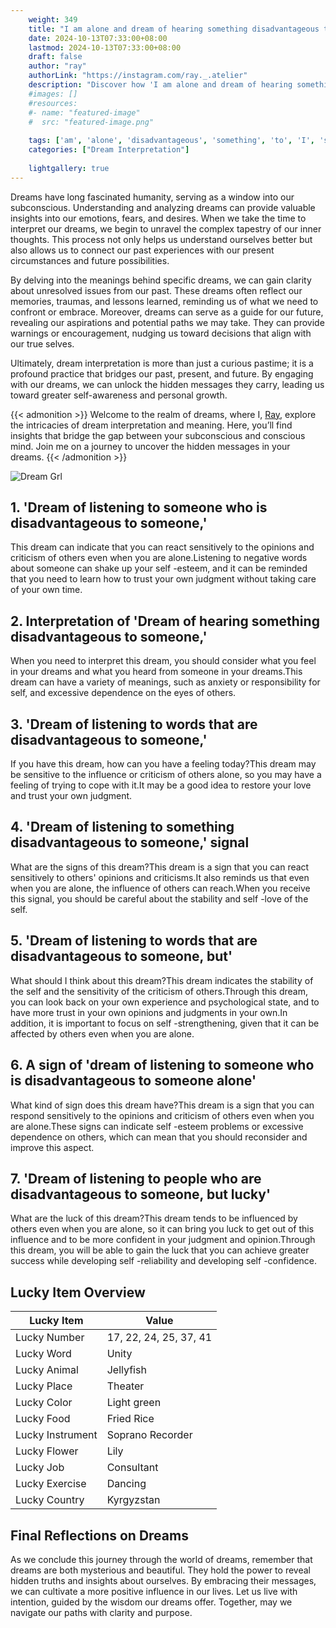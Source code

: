 ```yaml
---
    weight: 349
    title: "I am alone and dream of hearing something disadvantageous to someone"  # Assuming 'title' column exists
    date: 2024-10-13T07:33:00+08:00
    lastmod: 2024-10-13T07:33:00+08:00
    draft: false
    author: "ray"
    authorLink: "https://instagram.com/ray._.atelier"
    description: "Discover how 'I am alone and dream of hearing something disadvantageous to someone' can interpret your future and uncover its significant meanings in your life."
    #images: []
    #resources:
    #- name: "featured-image"
    #  src: "featured-image.png"
    
    tags: ['am', 'alone', 'disadvantageous', 'something', 'to', 'I', 'someone', 'dream', 'and', 'of', 'hearing']
    categories: ["Dream Interpretation"]
    
    lightgallery: true
---
```

    
Dreams have long fascinated humanity, serving as a window into our subconscious. Understanding and analyzing dreams can provide valuable insights into our emotions, fears, and desires. When we take the time to interpret our dreams, we begin to unravel the complex tapestry of our inner thoughts. This process not only helps us understand ourselves better but also allows us to connect our past experiences with our present circumstances and future possibilities.

By delving into the meanings behind specific dreams, we can gain clarity about unresolved issues from our past. These dreams often reflect our memories, traumas, and lessons learned, reminding us of what we need to confront or embrace. Moreover, dreams can serve as a guide for our future, revealing our aspirations and potential paths we may take. They can provide warnings or encouragement, nudging us toward decisions that align with our true selves.

Ultimately, dream interpretation is more than just a curious pastime; it is a profound practice that bridges our past, present, and future. By engaging with our dreams, we can unlock the hidden messages they carry, leading us toward greater self-awareness and personal growth.

{{< admonition >}}
Welcome to the realm of dreams, where I, [Ray](https://instagram.com/ray._.atelier), explore the intricacies of dream interpretation and meaning. Here, you’ll find insights that bridge the gap between your subconscious and conscious mind. Join me on a journey to uncover the hidden messages in your dreams.
{{< /admonition >}}

![Dream Grl](https://cdn.pixabay.com/photo/2017/11/02/03/35/gothic-2910057_1280.jpg "Dream Grl")

## 1. 'Dream of listening to someone who is disadvantageous to someone,'
This dream can indicate that you can react sensitively to the opinions and criticism of others even when you are alone.Listening to negative words about someone can shake up your self -esteem, and it can be reminded that you need to learn how to trust your own judgment without taking care of your own time.

## 2. Interpretation of 'Dream of hearing something disadvantageous to someone,'
When you need to interpret this dream, you should consider what you feel in your dreams and what you heard from someone in your dreams.This dream can have a variety of meanings, such as anxiety or responsibility for self, and excessive dependence on the eyes of others.

## 3. 'Dream of listening to words that are disadvantageous to someone,'
If you have this dream, how can you have a feeling today?This dream may be sensitive to the influence or criticism of others alone, so you may have a feeling of trying to cope with it.It may be a good idea to restore your love and trust your own judgment.

## 4. 'Dream of listening to something disadvantageous to someone,' signal
What are the signs of this dream?This dream is a sign that you can react sensitively to others' opinions and criticisms.It also reminds us that even when you are alone, the influence of others can reach.When you receive this signal, you should be careful about the stability and self -love of the self.

## 5. 'Dream of listening to words that are disadvantageous to someone, but'
What should I think about this dream?This dream indicates the stability of the self and the sensitivity of the criticism of others.Through this dream, you can look back on your own experience and psychological state, and to have more trust in your own opinions and judgments in your own.In addition, it is important to focus on self -strengthening, given that it can be affected by others even when you are alone.

## 6. A sign of 'dream of listening to someone who is disadvantageous to someone alone'
What kind of sign does this dream have?This dream is a sign that you can respond sensitively to the opinions and criticism of others even when you are alone.These signs can indicate self -esteem problems or excessive dependence on others, which can mean that you should reconsider and improve this aspect.

## 7. 'Dream of listening to people who are disadvantageous to someone, but lucky'
What are the luck of this dream?This dream tends to be influenced by others even when you are alone, so it can bring you luck to get out of this influence and to be more confident in your judgment and opinion.Through this dream, you will be able to gain the luck that you can achieve greater success while developing self -reliability and developing self -confidence.

## Lucky Item Overview
| Lucky Item          | Value              |
|---------------|--------------------|
| Lucky Number        | 17, 22, 24, 25, 37, 41  |
| Lucky Word          | Unity |
| Lucky Animal        | Jellyfish |
| Lucky Place         | Theater     |
| Lucky Color         | Light green     |
| Lucky Food          | Fried Rice      |
| Lucky Instrument    | Soprano Recorder |
| Lucky Flower        | Lily    |
| Lucky Job           | Consultant       |
| Lucky Exercise      | Dancing  |
| Lucky Country       | Kyrgyzstan    |


##  Final Reflections on Dreams

As we conclude this journey through the world of dreams, remember that dreams are both mysterious and beautiful. They hold the power to reveal hidden truths and insights about ourselves. By embracing their messages, we can cultivate a more positive influence in our lives. Let us live with intention, guided by the wisdom our dreams offer. Together, may we navigate our paths with clarity and purpose.
